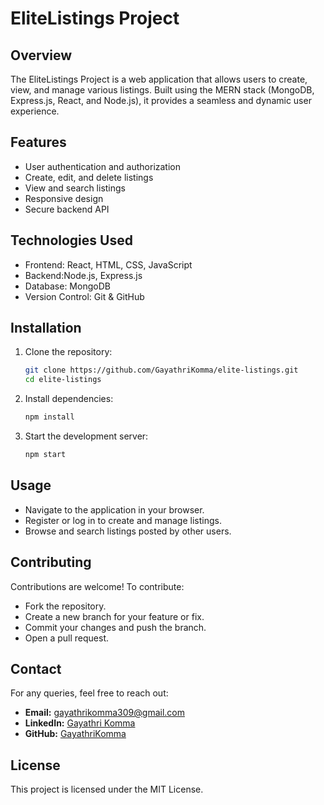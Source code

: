 # EliteListings Project

## Overview
The EliteListings Project is a web application that allows users to create, view, and manage various listings. Built using the MERN stack (MongoDB, Express.js, React, and Node.js), it provides a seamless and dynamic user experience.

## Features
- User authentication and authorization
- Create, edit, and delete listings
- View and search listings
- Responsive design
- Secure backend API

## Technologies Used
- Frontend: React, HTML, CSS, JavaScript
- Backend:Node.js, Express.js
- Database: MongoDB
- Version Control: Git & GitHub

## Installation

1. Clone the repository:
   ```bash
   git clone https://github.com/GayathriKomma/elite-listings.git
   cd elite-listings
   ```
2. Install dependencies:
   ```bash
   npm install
   ```
3. Start the development server:
   ```bash
   npm start
   ```

## Usage
- Navigate to the application in your browser.
- Register or log in to create and manage listings.
- Browse and search listings posted by other users.

## Contributing
Contributions are welcome! To contribute:
- Fork the repository.
- Create a new branch for your feature or fix.
- Commit your changes and push the branch.
- Open a pull request.

## Contact
For any queries, feel free to reach out:
- **Email:** gayathrikomma309@gmail.com
- **LinkedIn:** [Gayathri Komma](https://linkedin.com/in/gayathri-komma-3aa335302)
- **GitHub:** [GayathriKomma](https://github.com/GayathriKomma)

## License
This project is licensed under the MIT License.

